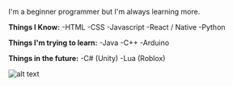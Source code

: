 I'm a beginner programmer but I'm always learning more. 

**Things I Know:**
  -HTML
  -CSS
  -Javascript
  -React / Native
  -Python

**Things I'm trying to learn:**
  -Java
  -C++
  -Arduino

**Things in the future:**
	-C# (Unity)
 	-Lua (Roblox)

![alt text](https://i.ibb.co/mDfZhxH/i-love-my-puter.png)
